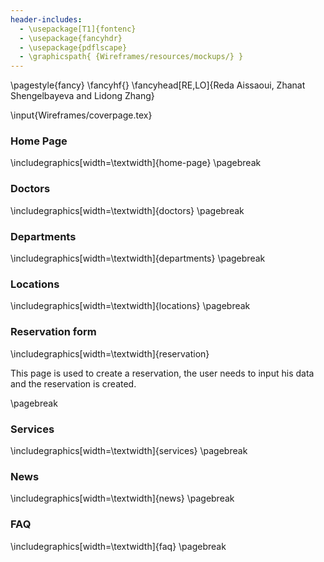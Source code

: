 ```yaml
---
header-includes:
  - \usepackage[T1]{fontenc}
  - \usepackage{fancyhdr}
  - \usepackage{pdflscape}
  - \graphicspath{ {Wireframes/resources/mockups/} }
---
```

\pagestyle{fancy}
\fancyhf{}
\fancyhead[RE,LO]{Reda Aissaoui, Zhanat Shengelbayeva and Lidong Zhang}

\input{Wireframes/coverpage.tex}

### Home Page
\includegraphics[width=\textwidth]{home-page}
\pagebreak

### Doctors
\includegraphics[width=\textwidth]{doctors}
\pagebreak

### Departments
\includegraphics[width=\textwidth]{departments}
\pagebreak

### Locations
\includegraphics[width=\textwidth]{locations}
\pagebreak

### Reservation form
\includegraphics[width=\textwidth]{reservation}

This page is used to create a reservation, the user needs to input his data and the reservation is created.

\pagebreak

### Services
\includegraphics[width=\textwidth]{services}
\pagebreak

### News
\includegraphics[width=\textwidth]{news}
\pagebreak

### FAQ
\includegraphics[width=\textwidth]{faq}
\pagebreak

